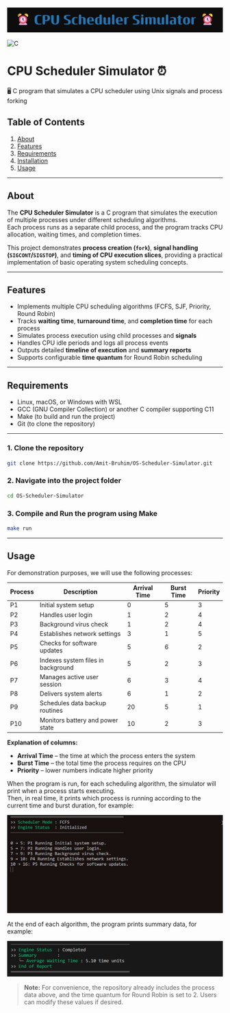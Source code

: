 
![Banner](images/banner.png)

![C](https://img.shields.io/badge/language-C-blue)

# CPU Scheduler Simulator ⏰  

🖥️ C program that simulates a CPU scheduler using Unix signals and process forking

## Table of Contents  

1. [About](#about)  
2. [Features](#features)  
3. [Requirements](#requirements)  
4. [Installation](#installation)  
5. [Usage](#usage)  

---

## About

The **CPU Scheduler Simulator** is a C program that simulates the execution of multiple processes under different scheduling algorithms.  
Each process runs as a separate child process, and the program tracks CPU allocation, waiting times, and completion times.

This project demonstrates **process creation (`fork`)**, **signal handling (`SIGCONT`/`SIGSTOP`)**, and **timing of CPU execution slices**, providing a practical implementation of basic operating system scheduling concepts.

---

## Features

- Implements multiple CPU scheduling algorithms (FCFS, SJF, Priority, Round Robin)  
- Tracks **waiting time**, **turnaround time**, and **completion time** for each process  
- Simulates process execution using child processes and **signals**  
- Handles CPU idle periods and logs all process events  
- Outputs detailed **timeline of execution** and **summary reports**  
- Supports configurable **time quantum** for Round Robin scheduling

---

## Requirements

- Linux, macOS, or Windows with WSL  
- GCC (GNU Compiler Collection) or another C compiler supporting C11  
- Make (to build and run the project)  
- Git (to clone the repository)  

---

### 1. Clone the repository
```bash
git clone https://github.com/Amit-Bruhim/OS-Scheduler-Simulator.git
```

### 2. Navigate into the project folder
```bash
cd OS-Scheduler-Simulator
```

### 3. Compile and Run the program using Make
```bash
make run
```

---

## Usage

For demonstration purposes, we will use the following processes:

| Process | Description                     | Arrival Time | Burst Time | Priority |
|---------|---------------------------------|--------------|------------|----------|
| P1      | Initial system setup            | 0            | 5          | 3        |
| P2      | Handles user login              | 1            | 2          | 4        |
| P3      | Background virus check          | 1            | 2          | 4        |
| P4      | Establishes network settings    | 3            | 1          | 5        |
| P5      | Checks for software updates     | 5            | 6          | 2        |
| P6      | Indexes system files in background | 5         | 2          | 3        |
| P7      | Manages active user session     | 6            | 3          | 4        |
| P8      | Delivers system alerts          | 6            | 1          | 2        |
| P9      | Schedules data backup routines  | 20           | 5          | 1        |
| P10     | Monitors battery and power state | 10          | 2          | 3        |

**Explanation of columns:**  
- **Arrival Time** – the time at which the process enters the system  
- **Burst Time** – the total time the process requires on the CPU  
- **Priority** – lower numbers indicate higher priority  

When the program is run, for each scheduling algorithm, the simulator will print when a process starts executing.  
Then, in real time, it prints which process is running according to the current time and burst duration, for example:

![Live Output Example](images/live_output_example.gif)  

At the end of each algorithm, the program prints summary data, for example:

![Average Waiting Time Example](images/avg_waiting_time_example.png)  

> **Note:** For convenience, the repository already includes the process data above, and the time quantum for Round Robin is set to 2. Users can modify these values if desired.


